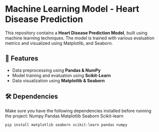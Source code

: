 # Machine Learning Model - Heart Disease Prediction

This repository contains a **Heart Disease Prediction Model**, built using machine learning techniques. The model is trained with various evaluation metrics and visualized using Matplotlib, and Seaborn.

## 📌 Features
- Data preprocessing using **Pandas & NumPy**
- Model training and evaluation using **Scikit-Learn**
- Data visualization using **Matplotlib & Seaborn**


## 🛠 Dependencies
Make sure you have the following dependencies installed before running the project:
Numpy
Pandas
Matplotlib
Seaborn
Scikit-learn
```bash
pip install matplotlib seaborn scikit-learn pandas numpy
